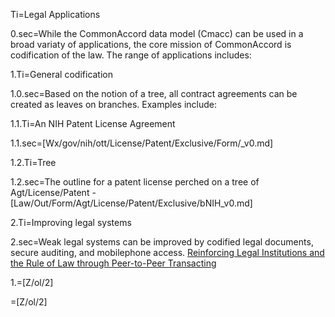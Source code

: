 Ti=Legal Applications

0.sec=While the CommonAccord data model (Cmacc) can be used in a broad variaty of applications, the core mission of CommonAccord is codification of the law.  The range of applications includes:

1.Ti=General codification

1.0.sec=Based on the notion of a tree, all contract agreements can be created as leaves on branches.  Examples include:

1.1.Ti=An NIH Patent License Agreement

1.1.sec=[Wx/gov/nih/ott/License/Patent/Exclusive/Form/_v0.md]

1.2.Ti=Tree

1.2.sec=The outline for a patent license perched on a tree of Agt/License/Patent - [Law/Out/Form/Agt/License/Patent/Exclusive/bNIH_v0.md]

2.Ti=Improving legal systems

2.sec=Weak legal systems can be improved by codified legal documents, secure auditing, and mobilephone access. <a href="https://docs.google.com/document/d/1ZQA4LPeKqTz7K3YrlG5cT3So-GooJRWSkLmfu8umSjk/edit">Reinforcing Legal Institutions and the Rule of Law through Peer-to-Peer Transacting</a>

1.=[Z/ol/2]

=[Z/ol/2]